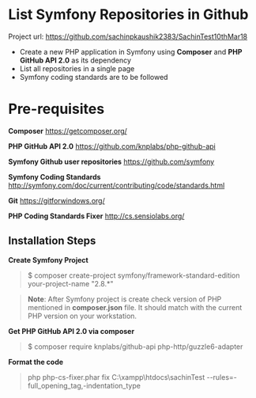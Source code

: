 # List Symfony Repositories in Github
Project url: https://github.com/sachinpkaushik2383/SachinTest10thMar18

- Create a new PHP application in Symfony using **Composer** and **PHP GitHub API 2.0** as its dependency
- List all repositories in a single page 
- Symfony coding standards are to be followed

# Pre-requisites
 **Composer**
https://getcomposer.org/

**PHP GitHub API 2.0**
https://github.com/knplabs/php-github-api

**Symfony Github user repositories**
https://github.com/symfony

**Symfony Coding Standards**
http://symfony.com/doc/current/contributing/code/standards.html

**Git**
https://gitforwindows.org/

**PHP Coding Standards Fixer**
http://cs.sensiolabs.org/

## Installation Steps

**Create Symfony Project**
> $ composer create-project symfony/framework-standard-edition your-project-name "2.8.*"

> **Note**: After Symfony project is create check version of PHP mentioned in **composer.json** file. It should match with the current PHP version on your workstation.

**Get  PHP GitHub API 2.0 via composer**
> $ composer require knplabs/github-api php-http/guzzle6-adapter

**Format the code**
> php php-cs-fixer.phar fix C:\xampp\htdocs\sachinTest --rules=-full_opening_tag,-indentation_type

```